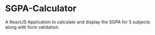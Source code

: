 # SGPA-Calculator
A ReactJS Application to calculate and display the SGPA for 5 subjects along with form validation.
